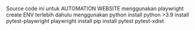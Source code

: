 Source code ini untuk AUTOMATION WEBSITE menggunakan playwright
create ENV terlebih dahulu menggunakan python
install python >3.9
install pytest-playwright
playwright install
pip install pytest pytest-xdist
